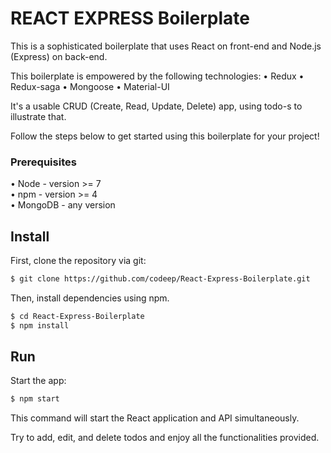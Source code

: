 # REACT EXPRESS Boilerplate

This is a sophisticated boilerplate that uses React on front-end and Node.js (Express) on back-end.

This boilerplate is empowered by the following technologies:
• Redux
• Redux-saga
• Mongoose
• Material-UI

It's a usable CRUD (Create, Read, Update, Delete) app, using todo-s to illustrate that.

Follow the steps below to get started using this boilerplate for your project!

### Prerequisites
• Node - version >= 7  
• npm - version >= 4  
• MongoDB - any version

## Install

First, clone the repository via git:
```bash
$ git clone https://github.com/codeep/React-Express-Boilerplate.git
```
Then, install dependencies using npm.
```bash
$ cd React-Express-Boilerplate
$ npm install
```
## Run

Start the app:
```bash
$ npm start
```
This command will start the React application and API simultaneously.

Try to add, edit, and delete todos and enjoy all the functionalities provided.
